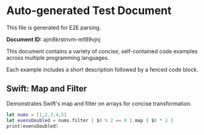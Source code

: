 # Auto-generated Test Document

This file is generated for E2E parsing.

**Document ID:** ajm8krstnvm-mf89vjnj

This document contains a variety of concise, self-contained code examples across multiple programming languages.

Each example includes a short description followed by a fenced code block.

## Swift: Map and Filter

Demonstrates Swift's map and filter on arrays for concise transformation.

```swift
let nums = [1,2,3,4,5]
let evensDoubled = nums.filter { $0 % 2 == 0 }.map { $0 * 2 }
print(evensDoubled)
```


